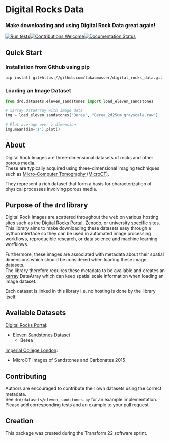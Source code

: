 # Digital Rocks Data
### Make downloading and using Digital Rock Data great again!  
[![Run tests](https://github.com/lukasmosser/digital_rocks_data/actions/workflows/build.yaml/badge.svg)](https://github.com/lukasmosser/digital_rocks_data/actions/workflows/build.yaml)[![Contributions Welcome](https://img.shields.io/badge/contributions-welcome-brightgreen.svg?style=flat)](https://github.com/lukasmosser/digital_rocks_data/issues)[![Documentation Status](https://readthedocs.org/projects/ansicolortags/badge/?version=latest)](https://lukasmosser.github.io/digital_rocks_data/index.html)

## Quick Start
### Installation from Github using pip
```bash
pip install git+https://github.com/lukasmosser/digital_rocks_data.git
```
### Loading an Image Dataset
```python
from drd.datasets.eleven_sandstones import load_eleven_sandstones

# xarray DataArray with image data
img = load_eleven_sandstones("Berea", "Berea_2d25um_grayscale.raw") 

# Plot average over z dimension
img.mean(dim='z').plot()
```

## About

Digital Rock Images are three-dimensional datasets of rocks and other porous media.  
These are typically acquired using three-dimensional imaging techniques such as [Micro-Computer Tomography (MicroCT)](https://en.wikipedia.org/wiki/X-ray_microtomography).  

They represent a rich dataset that form a basis for characterization of physical processes involving porous media.  

## Purpose of the `drd` library

Digital Rock Images are scattered throughout the web on various hosting sites such as the [Digital Rocks Portal](https://www.digitalrocksportal.org/), [Zenodo](https://www.zenodo.org), or university specific sites.
This library aims to make downloading these datasets easy through a python interface so they can be used in automated image processing workflows, 
reproducible research, or data science and machine learning worfklows.  

Furthermore, these images are associated with metadata about their spatial dimensions which should be considered when loading these image datasets.  
The library therefore requires these metadata to be available and creates an [xarray](https://docs.xarray.dev/en/stable/) DataArray which can keep spatial scale information when loading an image dataset.  

Each dataset is linked in this library i.e. no hosting is done by the library itself.  

## Available Datasets

[Digital Rocks Portal](https://www.digitalrocksportal.org/):
- [Eleven Sandstones Dataset](https://www.digitalrocksportal.org/projects/317)
    - Berea

[Imperial College London](https://www.imperial.ac.uk/earth-science/research/research-groups/pore-scale-modelling/micro-ct-images-and-networks/):
- MicroCT Images of Sandstones and Carbonates 2015

## Contributing

Authors are encouraged to contribute their own datasets using the correct metadata.  
See `drd/datasets/eleven_sandstones.py` for an example implementation.  
Please add corresponding tests and an example to your pull request.  

## Creation

This package was created during the Transform 22 software sprint.